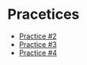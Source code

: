 # Pracetices

* [Practice #2](Unit_1/Practices/Practice_2)
* [Practice #3](Unit_1/Practices/Practice_3)
* [Practice #4](Unit_1/Practices/Practice_4)
